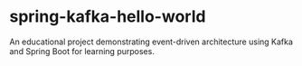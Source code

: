 # spring-kafka-hello-world
An educational project demonstrating event-driven architecture using Kafka and Spring Boot for learning purposes.
